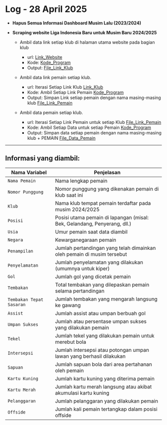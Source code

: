 # Log - 28 April 2025

- **Hapus Semua Informasi Dashboard Musim Lalu (2023/2024)**

- **Scraping website Liga Indonesia Baru untuk Musim Baru 2024/2025**

  - Ambil data link setiap klub di halaman utama website pada bagian klub

    - url: [Link_Website](https://ligaindonesiabaru.com/clubs/index/BRI_LIGA_1_2024-25)
    - Kode: [Kode_Program](../Liga-Indonesia-Baru/scrap_link_klub.ipynb)
    - Output: [File_Link_Klub](../Liga-Indonesia-Baru/Link_Klub.csv)

  - Ambil data link pemain setiap klub.

    - url: Iterasi Setiap Link Klub [Link_Klub](../Liga-Indonesia-Baru/Link_Klub.csv)
    - Kode: Ambil Setiap Link Pemain [Kode_Program](../Liga-Indonesia-Baru/scrap_link_pemain.ipynb)
    - Output: Simpan Link setiap pemain dengan nama masing-masing klub [File_Link_Pemain](../Liga-Indonesia-Baru/Link%20Pemain/)

  - Ambil data pemain setiap klub.
    - url: Iterasi Setiap Link Pemain untuk setiap Klub [File_Link_Pemain](../Liga-Indonesia-Baru/Link%20Pemain/)
    - Kode: Ambil Setiap Data untuk setiap Pemain [Kode_Program](../Liga-Indonesia-Baru/scrap_data_pemain.ipynb)
    - Output: Simpan data setiap pemain dengan nama masing-masing klub + PEMAIN [File_Data_Pemain](../Liga-Indonesia-Baru/Data%20Pemain/)

---

## Informasi yang diambil:

| **Nama Variabel**        | **Penjelasan**                                                           |
| ------------------------ | ------------------------------------------------------------------------ |
| `Nama Pemain`            | Nama lengkap pemain                                                      |
| `Nomor Punggung`         | Nomor punggung yang dikenakan pemain di klub saat ini                    |
| `Klub`                   | Nama klub tempat pemain terdaftar pada musim 2024/2025                   |
| `Posisi`                 | Posisi utama pemain di lapangan (misal: Bek, Gelandang, Penyerang, dll.) |
| `Usia`                   | Umur pemain saat data diambil                                            |
| `Negara`                 | Kewarganegaraan pemain                                                   |
| `Penampilan`             | Jumlah pertandingan yang telah dimainkan oleh pemain di musim tersebut   |
| `Penyelamatan`           | Jumlah penyelamatan yang dilakukan (umumnya untuk kiper)                 |
| `Gol`                    | Jumlah gol yang dicetak pemain                                           |
| `Tembakan`               | Total tembakan yang dilepaskan pemain selama pertandingan                |
| `Tembakan Tepat Sasaran` | Jumlah tembakan yang mengarah langsung ke gawang                         |
| `Assist`                 | Jumlah assist atau umpan berbuah gol                                     |
| `Umpan Sukses`           | Jumlah atau persentase umpan sukses yang dilakukan pemain                |
| `Tekel`                  | Jumlah tekel yang dilakukan pemain untuk merebut bola                    |
| `Intersepsi`             | Jumlah intersepsi atau potongan umpan lawan yang berhasil dilakukan      |
| `Sapuan`                 | Jumlah sapuan bola dari area pertahanan oleh pemain                      |
| `Kartu Kuning`           | Jumlah kartu kuning yang diterima pemain                                 |
| `Kartu Merah`            | Jumlah kartu merah langsung atau akibat akumulasi kartu kuning           |
| `Pelanggaran`            | Jumlah pelanggaran yang dilakukan pemain                                 |
| `Offside`                | Jumlah kali pemain tertangkap dalam posisi offside                       |
